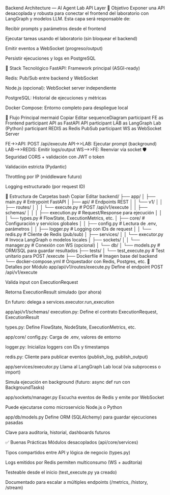 Backend Architecture — AI Agent Lab API Layer
🎯 Objetivo
Exponer una API desacoplada y robusta para conectar el frontend del laboratorio con LangGraph y modelos LLM. Esta capa será responsable de:

Recibir prompts y parámetros desde el frontend

Ejecutar tareas usando el laboratorio (sin bloquear el backend)

Emitir eventos a WebSocket (progreso/output)

Persistir ejecuciones y logs en PostgreSQL

🧰 Stack Tecnológico
FastAPI: Framework principal (ASGI-ready)

Redis: Pub/Sub entre backend y WebSocket

Node.js (opcional): WebSocket server independiente

PostgreSQL: Historial de ejecuciones y métricas

Docker Compose: Entorno completo para despliegue local

🔗 Flujo Principal
mermaid
Copiar
Editar
sequenceDiagram
  participant FE as Frontend
  participant API as FastAPI API
  participant LAB as LangGraph Lab (Python)
  participant REDIS as Redis PubSub
  participant WS as WebSocket Server

  FE->>API: POST /api/execute
  API->>LAB: Ejecutar prompt (background)
  LAB-->>REDIS: Emitir logs/output
  WS-->>FE: Reenviar vía socket
🛡️ Seguridad
CORS + validación con JWT o token

Validación estricta (Pydantic)

Throttling por IP (middleware futuro)

Logging estructurado (por request ID)

📁 Estructura de Carpetas
bash
Copiar
Editar
backend/
├── app/
│   ├── main.py                  # Entrypoint FastAPI
│   ├── api/                     # Endpoints REST
│   │   └── v1/
│   │       ├── routes/
│   │       │   └── execute.py   # POST /api/v1/execute
│   │       ├── schemas/
│   │       │   ├── execution.py # Request/Response para ejecución
│   │       │   └── types.py     # FlowState, ExecutionMetrics, etc.
│   ├── core/                    # Configuración y servicios globales
│   │   ├── config.py            # Lectura de .env, parámetros
│   │   ├── logger.py            # Logging con IDs de request
│   │   └── redis.py             # Cliente de Redis (pub/sub)
│   ├── services/
│   │   └── executor.py          # Invoca LangGraph o modelos locales
│   ├── sockets/
│   │   └── manager.py           # Conexión con WS (opcional)
│   └── db/
│       └── models.py            # ORM/SQL para guardar resultados
├── tests/
│   └── test_execute.py          # Test unitario para POST /execute
├── Dockerfile                   # Imagen base del backend
└── docker-compose.yml           # Orquestador con Redis, Postgres, etc.
📄 Detalles por Módulo
app/api/v1/routes/execute.py
Define el endpoint POST /api/v1/execute

Valida input con ExecutionRequest

Retorna ExecutionResult simulado (por ahora)

En futuro: delega a services.executor.run_execution

app/api/v1/schemas/
execution.py: Define el contrato ExecutionRequest, ExecutionResult

types.py: Define FlowState, NodeState, ExecutionMetrics, etc.

app/core/
config.py: Carga de .env, valores de entorno

logger.py: Inicializa loggers con IDs y timestamps

redis.py: Cliente para publicar eventos (publish_log, publish_output)

app/services/executor.py
Llama al LangGraph Lab local (via subprocess o import)

Simula ejecución en background (futuro: async def run con BackgroundTasks)

app/sockets/manager.py
Escucha eventos de Redis y emite por WebSocket

Puede ejecutarse como microservicio Node.js o Python

app/db/models.py
Define ORM (SQLAlchemy) para guardar ejecuciones pasadas

Clave para auditoría, historial, dashboards futuros

✅ Buenas Prácticas
Módulos desacoplados (api/core/services)

Tipos compartidos entre API y lógica de negocio (types.py)

Logs emitidos por Redis permiten multiconsumo (WS + auditoría)

Testeable desde el inicio (test_execute.py ya creado)

Documentado para escalar a múltiples endpoints (/metrics, /history, /stream)